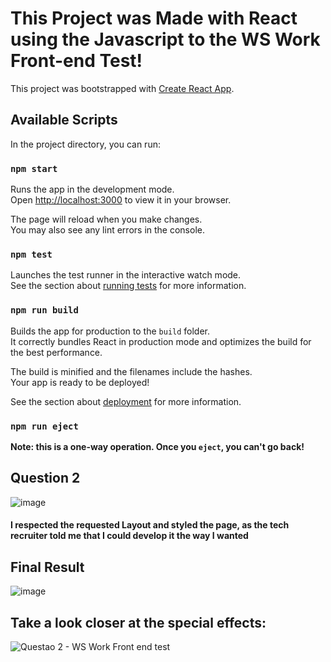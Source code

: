 # This Project was Made with React using the Javascript  to the WS Work Front-end Test!

This project was bootstrapped with [Create React App](https://github.com/facebook/create-react-app).

## Available Scripts

In the project directory, you can run:

### `npm start`

Runs the app in the development mode.\
Open [http://localhost:3000](http://localhost:3000) to view it in your browser.

The page will reload when you make changes.\
You may also see any lint errors in the console.

### `npm test`

Launches the test runner in the interactive watch mode.\
See the section about [running tests](https://facebook.github.io/create-react-app/docs/running-tests) for more information.

### `npm run build`

Builds the app for production to the `build` folder.\
It correctly bundles React in production mode and optimizes the build for the best performance.

The build is minified and the filenames include the hashes.\
Your app is ready to be deployed!

See the section about [deployment](https://facebook.github.io/create-react-app/docs/deployment) for more information.

### `npm run eject`

**Note: this is a one-way operation. Once you `eject`, you can't go back!**

## Question 2
![image](https://user-images.githubusercontent.com/106850969/230832156-00032c50-209d-4a2d-8fc4-c209054d72cf.png)

#### I respected the requested Layout and styled the page, as the tech recruiter told me that I could develop it the way I wanted
## Final Result
![image](https://user-images.githubusercontent.com/106850969/230835140-f8aa76ce-76b9-45b9-9ac2-88b102bc5df0.png)
## Take a look closer at the special effects:
![Questao 2 - WS Work Front end test](https://user-images.githubusercontent.com/106850969/230836516-5834749a-aaa6-4170-bdc8-4fddfb9db075.gif)
